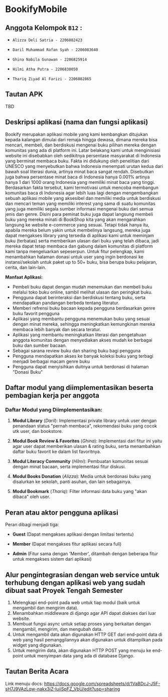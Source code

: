 # BookifyMobile

## **Anggota Kelompok `B12` :**

- `Alizza Deli Satria - 2206082423`

- `Daril Muhammad Rafan Syah - 2206083640`

- `Ghina Nabila Gunawan - 2206825914`

- `Hilmi Atha Putra - 2206830050`

- `Thariq Ziyad Al Farizi - 2206082865`

## **Tautan APK**
TBD

## Deskripsi aplikasi (nama dan fungsi aplikasi)
Bookify merupakan aplikasi mobile yang kami kembangkan ditujukan kepada kalangan dimulai dari remaja hingga dewasa, dimana mereka bisa mencari, membeli, dan berdiskusi mengenai buku pilihan mereka dengan komunitas yang ada di platform ini. Latar belakang kami untuk menginisiasi website ini disebabkan oleh sedikitnya persentase masyarakat di Indonesia yang berminat membaca buku. Fakta ini didukung oleh penelitian dari UNESCO yang menyebutkan bahwa Indonesia menempati urutan kedua dari bawah soal literasi dunia, artinya minat baca sangat rendah. Disebutkan juga bahwa persentase minat baca di Indonesia hanya 0.001% artinya hanya 1 dari 1000 orang Indonesia yang memiliki minat baca yang tinggi. Berdasarkan fakta tersebut, kami termotivasi untuk mencoba membangun komunitas baca di Indonesia agar lebih luas lagi dengan mengembangkan sebuah aplikasi mobile yang aksesibel dan memiliki media untuk berdiskusi dan mencari teman yang memiliki interest yang sama di suatu komunitas yang juga memiliki segala sumber informasi mengenai buku dari semua jenis dan genre. Disini para peminat buku juga dapat langsung membeli buku yang mereka minati di BookShop kita yang akan mengarahkan langsung ke website e-commerce yang sesuai. Tetapi tidak hanya itu, apabila mereka belum yakin untuk membelinya langsung, mereka juga dapat mengakses library yang tersedia di aplikasi kami untuk meminjam buku (terbatas) serta memberikan ulasan dari buku yang telah dibaca, jadi mereka dapat tetap membaca dan gabung dalam komunitas di platform kami tanpa mengeluarkan sepeserpun. Untuk fitur pelengkap, kami menambahkan halaman donasi untuk user yang ingin berdonasi ke instansi/sekolah untuk paket up to 50+ buku, bisa berupa buku pelajaran, cerita, dan lain-lain.

**Manfaat Aplikasi:**
- Pembeli buku dapat dengan mudah menemukan dan membeli buku melalui toko buku online, sambil melihat ulasan dan peringkat buku.
- Pengguna dapat berinteraksi dan berdiskusi tentang buku, serta mendapatkan pandangan berbeda tentang literatur.
- Memberi refrensi buku bacaan kepada pengguna berdasarkan genre buku favorit pengguna
- Aplikasi yang membantu pengguna menemukan buku yang sesuai dengan minat mereka, sehingga meningkatkan kemungkinan mereka membaca lebih banyak dan secara teratur.
- Aplikasi yang membantu meningkatkan literasi dan pengetahuan anggota komunitas dengan menyediakan akses mudah ke berbagai buku dan sumber bacaan.
- Sebagai sarana review buku dan sharing buku bagi pengguna
- Pengguna mendapatkan akses ke banyak koleksi buku yang terbagi menjadi berbagai macam genre buku
- Pengguna dapat menyisihkan duitnya untuk berdonasi di halaman "Donasi Buku"

## Daftar modul yang diimplementasikan beserta pembagian kerja per anggota
### **Daftar Modul yang Diimplementasikan:**
1. **Modul Library** (*Daril*):
Implementasi private library untuk user dengan penandaan status "pernah membaca", rekomendasi buku yang cocok utk user, dan bookstore.

2. **Modul Book Review & Favorites** (*Ghina*):
Implementasi dari fitur ini yaitu agar user dapat memberikan ulasan & rating buku, serta menambahkan daftar buku favorit ke dalam list favoritnya.

3. **Modul Literacy Community** (*Hilmi*):
Pembuatan komunitas sesuai dengan minat bacaan, serta implementasi fitur diskusi.

4. **Modul Books Donation** (*Alizza*):
Media untuk berdonasi buku yang disalurkan ke sekolah, panti asuhan, dan lain sebagainya.

5. **Modul Bookmark** (*Thariq*):
Filter informasi data buku yang "akan dibaca" oleh user.

## Peran atau aktor pengguna aplikasi
Peran dibagi menjadi tiga:

- **Guest** (Dapat mengakses aplikasi dengan limitasi tertentu)

- **Member** (Dapat mengakses fitur aplikasi secara full)

- **Admin** (Fitur sama dengan 'Member', ditambah dengan beberapa fitur untuk mengakses sistem dari aplikasi)

## Alur pengintegrasian dengan web service untuk terhubung dengan aplikasi web yang sudah dibuat saat Proyek Tengah Semester
1. Melengkapi end-point pada web untuk tiap modul (baik untuk mengambil dan mengirim data).
2. Menambahkan middleware di django agar API dapat diakses dari luar website.
3. Membuat fungsi async untuk setiap proses yang berkaitan dengan mengambil, mengirim, dan mengubah data.
4. Untuk mengambil data akan digunakan HTTP GET dari end-point data di web yang hasil pemanggilannya akan digunakan untuk ditampilkan pada widget yang digunakan.
5. Untuk mengirim data, akan digunakan HTTP POST yang menuju ke end-point untuk menyimpan data yang ada di database Django.

## Tautan Berita Acara
Link menuju docs: https://docs.google.com/spreadsheets/d/1VaBDcJ-J5F-sH7J9VAzLqw-nakx3iZ-IuiiSpFZ_VbU/edit?usp=sharing

